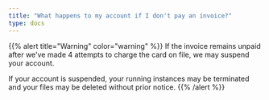 ```yaml
---
title: "What happens to my account if I don't pay an invoice?"
type: docs
---
```


{{% alert title="Warning" color="warning" %}}
If the invoice remains unpaid after we've made 4 attempts to charge the card
on file, we may suspend your account.

If your account is suspended, your running instances may be terminated and
your files may be deleted without prior notice.
{{% /alert %}}
